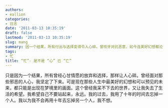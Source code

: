 ```yaml
---
authors:
- eallion
categories:
- 日志
date: '2011-03-13 10:35:19'
draft: false
lastmod: '2011-03-13 10:35:19'
slug: mang
summary: 因一个结果，所有付出与选择变得令人心碎。曾咬牙对抗恶意，如今连美好幻想都沦为梦境。本已厌倦的世界再次夺走希望，宁愿永远沉沦。十年前花十年遗忘某人，如今恐惧重蹈覆辙，不愿再经历。
tags:
- 忙
title: “忙”- 是不是 “心” 已 “亡”
---
```


只是因为一个结果，所有曾经心甘情愿的放弃和选择，那样让人心碎。曾经面对那些邪恶的人心，我坚定了下来。可是现在那些人生中最美好的幻想和可以预见的未来，都只能是出现在梦境里的画面。这个曾经我呆不下去的世界，又让我失去了生活的希望。我希望自己不要站起来，永远。我的过去，我用了十年的时间去忘掉一个人。我以为我不会再用十年去忘掉另一个人，我不想。